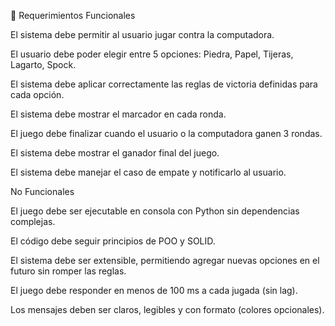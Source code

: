 📌 Requerimientos
Funcionales

El sistema debe permitir al usuario jugar contra la computadora.

El usuario debe poder elegir entre 5 opciones: Piedra, Papel, Tijeras, Lagarto, Spock.

El sistema debe aplicar correctamente las reglas de victoria definidas para cada opción.

El sistema debe mostrar el marcador en cada ronda.

El juego debe finalizar cuando el usuario o la computadora ganen 3 rondas.

El sistema debe mostrar el ganador final del juego.

El sistema debe manejar el caso de empate y notificarlo al usuario.

No Funcionales

El juego debe ser ejecutable en consola con Python sin dependencias complejas.

El código debe seguir principios de POO y SOLID.

El sistema debe ser extensible, permitiendo agregar nuevas opciones en el futuro sin romper las reglas.

El juego debe responder en menos de 100 ms a cada jugada (sin lag).

Los mensajes deben ser claros, legibles y con formato (colores opcionales).